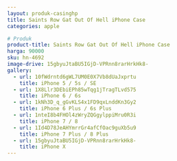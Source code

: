 ```yaml
---
layout: produk-casinghp
title: Saints Row Gat Out Of Hell iPhone Case
categories: apple

# Produk
product-title: Saints Row Gat Out Of Hell iPhone Case
harga: 90000
sku: hn-4692
image-drive: 15gbyuJtaBU5IGjD-VPRnn8rarHrkHk8-
gallery:
  - url: 10fWdrntd6gWL7UM0E0X7Vb8dUaJxprtu
    title: iPhone 5 / 5s / SE
  - url: 1X8Llr3DEbiEPh85wTqg1jTragTLvd575
    title: iPhone 6 / 6s
  - url: 1kNh3D_q_gGvKLS4x1FD9qxLnddKn3Gy2
    title: iPhone 6 Plus / 6s Plus
  - url: 1nteI8b4FHOl4zWryZQGgylppiMru0R3i
    title: iPhone 7 / 8
  - url: 1Id4D78JeAHYmrrGr4afCfOac9guXb5u9
    title: iPhone 7 Plus / 8 Plus
  - url: 15gbyuJtaBU5IGjD-VPRnn8rarHrkHk8-
    title: iPhone X
---
```

